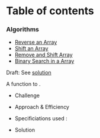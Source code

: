 # Table of contents

### Algorithms
* [Reverse an Array](/dsa/challenges/array_reverse/README.md)
* [Shift an Array](/dsa/challenges/array_shift/README.md)
* [Remove and Shift Array](/dsa/challenges/array_shift/README.md)
* [Binary Search in a Array](/dsa/challenges/array_binary_search/README.md)





Draft:
See [solution](file_name)

A function to .

  * Challenge


  * Approach & Efficiency


  * Specificiations used :

  * Solution
